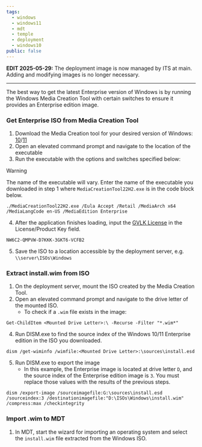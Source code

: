 ```yaml
---
tags:
  - windows
  - windows11
  - mdt
  - temple
  - deployment
  - windows10
public: false
---
```

**EDIT 2025-05-29:** The deployment image is now managed by ITS at main. Adding and modifying images is no longer necessary.

---

The best way to get the latest Enterprise version of Windows is by running the Windows Media Creation Tool with certain switches to ensure it provides an Enterprise edition image.

### Get Enterprise ISO from Media Creation Tool

1. Download the Media Creation tool for your desired version of Windows: [10](https://www.microsoft.com/en-us/software-download/windows10)/[11](https://www.microsoft.com/en-us/software-download/windows11)
2. Open an elevated command prompt and navigate to the location of the executable
3. Run the executable with the options and switches specified below:

> [!warning] 
> The name of the executable will vary. Enter the name of the executable you downloaded in step 1 where `MediaCreationTool22H2.exe` is in the code block below.

```
./MediaCreationTool22H2.exe /Eula Accept /Retail /MediaArch x64 /MediaLangCode en-US /MediaEdition Enterprise
```

4. After the application finishes loading, input the [GVLK License](https://learn.microsoft.com/en-us/windows-server/get-started/kms-client-activation-keys) in the License/Product Key field.

```
NW6C2-QMPVW-D7KKK-3GKT6-VCFB2
```

5. Save the ISO to a location accessible by the deployment server, e.g. `\\server\ISOs\Windows`

### Extract install.wim from ISO

1. On the deployment server, mount the ISO created by the Media Creation Tool.
2. Open an elevated command prompt and navigate to the drive letter of the mounted ISO.
    - To check if a `.wim` file exists in the image:

```
Get-ChildItem <Mounted Drive Letter>:\ -Recurse -Filter "*.wim*"
```

4. Run DISM.exe to find the source index of the Windows 10/11 Enterprise edition in the ISO you downloaded.

```
dism /get-wiminfo /wimfile:<Mounted Drive Letter>:\sources\install.esd
```

5. Run DISM.exe to export the image
    - In this example, the Enterprise image is located at drive letter `D`, and the source index of the Enterprise edition image is `3`. You must replace those values with the results of the previous steps.

```
dism /export-image /sourceimagefile:G:\sources\install.esd /sourceindex:3 /destinationimagefile:"D:\ISOs\Windows\install.wim" /compress:max /checkintegrity
```

### Import .wim to MDT

1. In MDT, start the wizard for importing an operating system and select the `install.wim` file extracted from the Windows ISO.